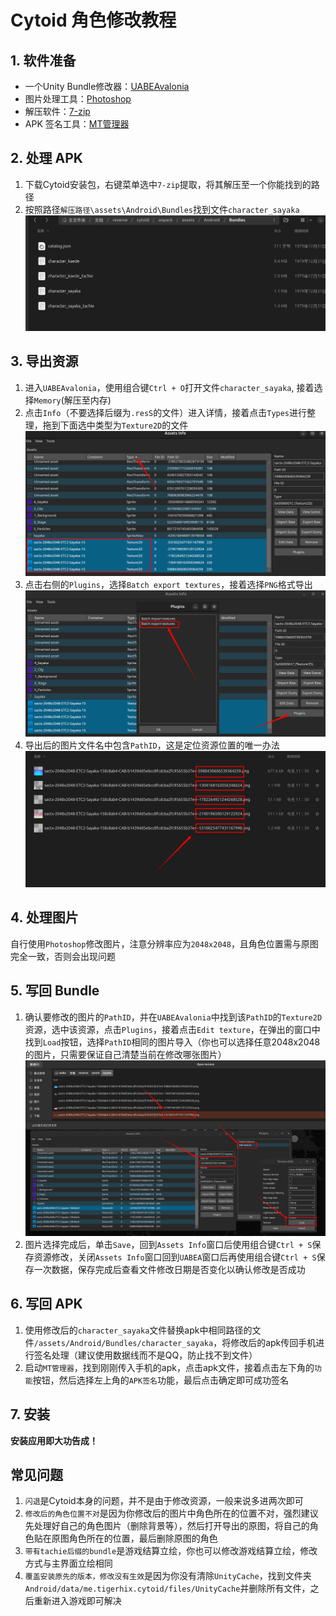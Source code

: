 # **Cytoid 角色修改教程**

## **1. 软件准备**
- 一个Unity Bundle修改器：[UABEAvalonia](https://github.com/nesrak1/UABEA)
- 图片处理工具：[Photoshop](https://pan.baidu.com/s/1NzZCXnoSt59dKmCGG4hXNQ?pwd=fnhy)
- 解压软件：[7-zip](https://7-zip.org)
- APK 签名工具：[MT管理器](https://mt2.cn)

## **2. 处理 APK**
1. 下载Cytoid安装包，右键菜单选中`7-zip`提取，将其解压至一个你能找到的路径
2. 按照路径`解压路径\assets\Android\Bundles`找到文件`character_sayaka`
![Bundle路径](pics/bundle_path.png)

## **3. 导出资源**
1. 进入`UABEAvalonia`，使用组合键`Ctrl + O`打开文件`character_sayaka`, 接着选择`Memory`(解压至内存)
2. 点击`Info`（不要选择后缀为`.resS`的文件）进入详情，接着点击`Types`进行整理，拖到下面选中类型为`Texture2D`的文件
![整理和选择](pics/uabea_type.png)
3. 点击右侧的`Plugins`，选择`Batch export textures`，接着选择`PNG`格式导出
![导出图片](pics/uabea_export.png)
4. 导出后的图片文件名中包含`PathID`，这是定位资源位置的唯一办法
![导出文件中的PathID](pics/file_pathid.png)

## **4. 处理图片**
自行使用`Photoshop`修改图片，注意分辨率应为`2048x2048`，且角色位置需与原图完全一致，否则会出现问题

## **5. 写回 Bundle**
1. 确认要修改的图片的`PathID`，并在`UABEAvalonia`中找到该`PathID`的`Texture2D`资源，选中该资源，点击`Plugins`，接着点击`Edit texture`，在弹出的窗口中找到`Load`按钮，选择`PathID`相同的图片导入（你也可以选择任意2048x2048的图片，只需要保证自己清楚当前在修改哪张图片）
![导入资源](pics/uabea_edit_texture.png)
2. 图片选择完成后，单击`Save`，回到`Assets Info`窗口后使用组合键`Ctrl + S`保存资源修改，关闭`Assets Info`窗口回到`UABEA`窗口后再使用组合键`Ctrl + S`保存一次数据，保存完成后查看文件修改日期是否变化以确认修改是否成功

## **6. 写回 APK**
1. 使用修改后的`character_sayaka`文件替换apk中相同路径的文件`/assets/Android/Bundles/character_sayaka`，将修改后的apk传回手机进行签名处理（建议使用数据线而不是QQ，防止找不到文件）
2. 启动`MT管理器`，找到刚刚传入手机的apk，点击apk文件，接着点击左下角的`功能`按钮，然后选择左上角的`APK签名`功能，最后点击确定即可成功签名

## **7. 安装**
**安装应用即大功告成！**

## **常见问题**
1. `闪退`是Cytoid本身的问题，并不是由于修改资源，一般来说多进两次即可
2. `修改后的角色位置不对`是因为你修改后的图片中角色所在的位置不对，强烈建议先处理好自己的角色图片（删除背景等），然后打开导出的原图，将自己的角色贴在原图角色所在的位置，最后删除原图的角色
3. `带有tachie后缀的bundle`是游戏结算立绘，你也可以修改游戏结算立绘，修改方式与主界面立绘相同
4. `覆盖安装原先的版本，修改没有生效`是因为你没有清除`UnityCache`，找到文件夹`Android/data/me.tigerhix.cytoid/files/UnityCache`并删除所有文件，之后重新进入游戏即可解决
